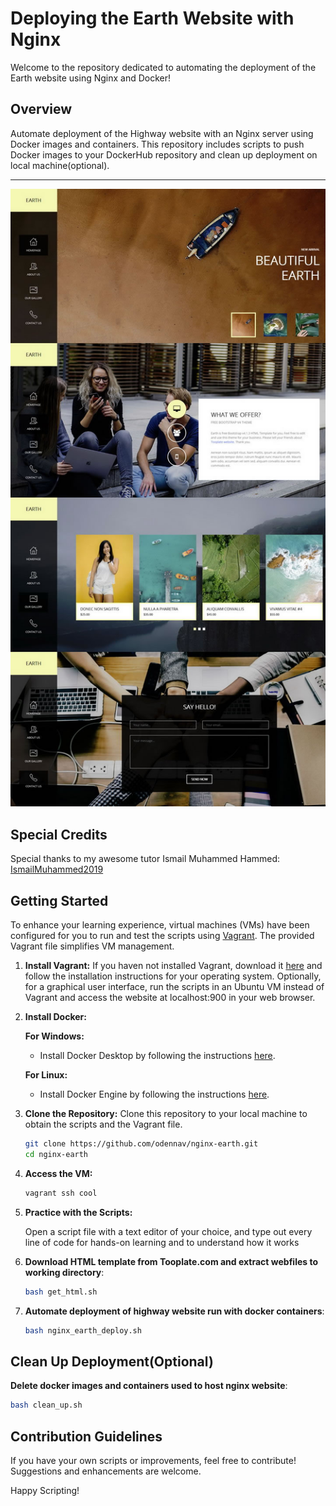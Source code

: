 # Deploying the Earth Website with Nginx

Welcome to the repository dedicated to automating the deployment of the Earth website using Nginx and Docker!

## Overview

Automate deployment of the Highway website with an Nginx server using Docker images and containers.
This repository includes scripts to push Docker images to your DockerHub repository and clean up deployment on local machine(optional).

******************
![](https://github.com/odennav/nginx-earth/blob/master/earth.jpeg) 

## Special Credits

Special thanks to my awesome tutor Ismail Muhammed Hammed:
[IsmailMuhammed2019](https://github.com/IsmailMuhammed2019)

## Getting Started

To enhance your learning experience, virtual machines (VMs) have been configured for you to run and test the scripts using [Vagrant](https://www.vagrantup.com/).
The provided Vagrant file simplifies VM management.

1. **Install Vagrant:**
   If you haven not installed Vagrant, download it [here](https://www.vagrantup.com/downloads.html) 
   and follow the installation instructions for your operating system. Optionally, for a graphical user interface, run the scripts in an Ubuntu VM instead of Vagrant and 
   access the website at localhost:900 in your web browser.
2. **Install Docker:**

   **For Windows:**
   - Install Docker Desktop by following the instructions [here](https://docs.docker.com/desktop/install/windows/).

   **For Linux:**
   - Install Docker Engine by following the instructions [here](https://docs.docker.com/desktop/install/linux/).

3. **Clone the Repository:**
   Clone this repository to your local machine to obtain the scripts and the Vagrant file.

   ```bash
   git clone https://github.com/odennav/nginx-earth.git
   cd nginx-earth
   ```

4. **Access the VM:**
   ```bash
   vagrant ssh cool
   ```

5. **Practice with the Scripts:**

   Open a script file with a text editor of your choice, and type out every line of code for hands-on learning and to understand how it works

6. **Download HTML template from Tooplate.com and extract webfiles to working directory**:
   ```bash
   bash get_html.sh
   ```
7. **Automate deployment of highway website run with docker containers**:
   ```bash
   bash nginx_earth_deploy.sh
   ```

## Clean Up Deployment(Optional)
   **Delete docker images and containers used to host nginx website**:
   ```bash
   bash clean_up.sh 
   ```
## Contribution Guidelines
   If you have your own scripts or improvements, feel free to contribute! Suggestions and enhancements are welcome.

Happy Scripting!
